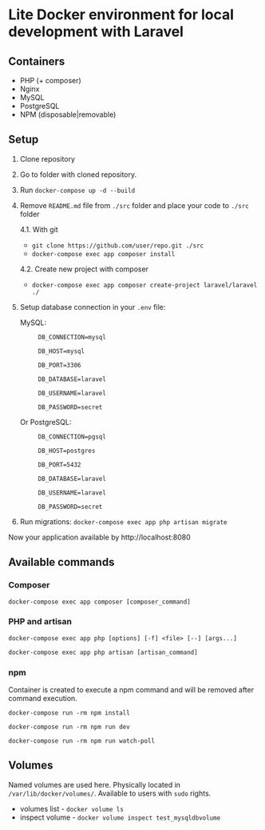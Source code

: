 # Lite Docker environment for local development with Laravel
## Containers
* PHP (+ composer)
* Nginx
* MySQL
* PostgreSQL
* NPM (disposable|removable)
## Setup
1. Clone repository
2. Go to folder with cloned repository.
3. Run `docker-compose up -d --build`   
4. Remove `README.md` file from `./src` folder and place your code to `./src` folder

    4.1. With git
    * `git clone https://github.com/user/repo.git ./src`
    * `docker-compose exec app composer install`

    4.2. Create new project with composer
    * `docker-compose exec app composer create-project laravel/laravel ./`
    
5. Setup database connection in your `.env` file:


      MySQL:
      
            DB_CONNECTION=mysql
         
            DB_HOST=mysql
         
            DB_PORT=3306
         
            DB_DATABASE=laravel
         
            DB_USERNAME=laravel
         
            DB_PASSWORD=secret



      Or PostgreSQL:

            DB_CONNECTION=pgsql
         
            DB_HOST=postgres
         
            DB_PORT=5432
         
            DB_DATABASE=laravel
         
            DB_USERNAME=laravel
         
            DB_PASSWORD=secret
   
6. Run migrations: `docker-compose exec app php artisan migrate`

Now your application available by http://localhost:8080

## Available commands
### Composer
`docker-compose exec app composer [composer_command]`
### PHP and artisan
`docker-compose exec app php [options] [-f] <file> [--] [args...]`

`docker-compose exec app php artisan [artisan_command]`
### npm
Container is created to execute a npm command and will be removed after command execution.

`docker-compose run -rm npm install`

`docker-compose run -rm npm run dev`

`docker-compose run -rm npm run watch-poll`
## Volumes
Named volumes are used here. Physically located in `/var/lib/docker/volumes/`. Available to users with `sudo` rights.
* volumes list - `docker volume ls`
* inspect volume - `docker volume inspect test_mysqldbvolume`